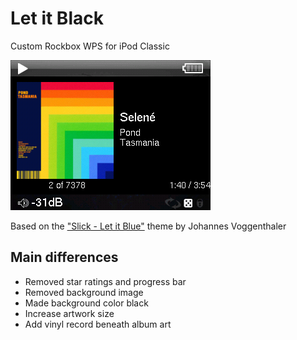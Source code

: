 # Let it Black
Custom Rockbox WPS for iPod Classic

![Let It Black theme](screen.bmp)

Based on the ["Slick - Let it Blue"](http://themes.rockbox.org/index.php?themeid=1188&target=ipod6g) theme by Johannes Voggenthaler

## Main differences
- Removed star ratings and progress bar
- Removed background image
- Made background color black
- Increase artwork size
- Add vinyl record beneath album art


